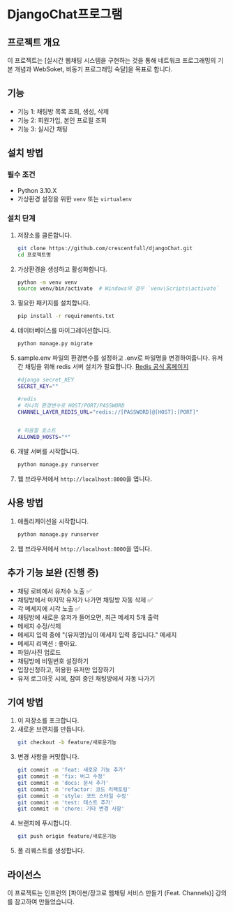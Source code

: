 # DjangoChat프로그램 

## 프로젝트 개요
이 프로젝트는 [실시간 웹채팅 시스템을 구현하는 것을 통해 네트워크 프로그래밍의 기본 개념과 WebSoket, 비동기 프로그래밍 숙달]을 목표로 합니다.

## 기능
- 기능 1: 채팅방 목록 조회, 생성, 삭제
- 기능 2: 회원가입, 본인 프로필 조회
- 기능 3: 실시간 채팅

## 설치 방법

### 필수 조건
- Python 3.10.X
- 가상환경 설정을 위한 `venv` 또는 `virtualenv`

### 설치 단계
1. 저장소를 클론합니다.
   ```bash
   git clone https://github.com/crescentfull/djangoChat.git
   cd 프로젝트명
   ```

2. 가상환경을 생성하고 활성화합니다.
   ```bash
   python -m venv venv
   source venv/bin/activate  # Windows의 경우 `venv\Scripts\activate`
   ```

3. 필요한 패키지를 설치합니다.
   ```bash
   pip install -r requirements.txt
   ```

4. 데이터베이스를 마이그레이션합니다.
   ```bash
   python manage.py migrate
   ```

5. sample.env 파일의 환경변수를 설정하고 .env로 파일명을 변경하여줍니다.
    유저 간 채팅을 위해 redis 서버 설치가 필요합니다.
    [Redis 공식 홈페이지](https://redis.io/)

    ```bash
    #django secret_KEY
    SECRET_KEY=""

    #redis
    # 하나의 환경변수로 HOST/PORT/PASSWORD 
    CHANNEL_LAYER_REDIS_URL="redis://[PASSWORD]@[HOST]:[PORT]"


    # 허용할 호스트
    ALLOWED_HOSTS="*"
    ```

5. 개발 서버를 시작합니다.
   ```bash
   python manage.py runserver
   ```

6. 웹 브라우저에서 `http://localhost:8000`을 엽니다.

## 사용 방법
1. 애플리케이션을 시작합니다.
   ```bash
   python manage.py runserver
   ```
2. 웹 브라우저에서 `http://localhost:8000`을 엽니다.

## 추가 기능 보완 (진행 중)
* 채팅 로비에서 유저수 노출 ✅
* 채팅방에서 마지막 유저가 나가면 채팅방 자동 삭제 ✅
* 각 메세지에 시각 노출 ✅
* 채팅방에 새로운 유저가 들어오면, 최근 메세지 5개 출력
* 메세지 수정/삭제
* 메세지 입력 중에 "{유저명}님이 메세지 입력 중입니다." 메세지
* 메세지 리액션 : 좋아요.
* 파일/사진 업로드
* 채팅방에 비밀번호 설정하기
* 입장신청하고, 허용한 유저만 입장하기
* 유저 로그아웃 시에, 참여 중인 채팅방에서 자동 나가기


## 기여 방법
1. 이 저장소를 포크합니다.
2. 새로운 브랜치를 만듭니다.
   ```bash
   git checkout -b feature/새로운기능
   ```
3. 변경 사항을 커밋합니다.
   ```bash
   git commit -m 'feat: 새로운 기능 추가'
   git commit -m 'fix: 버그 수정'
   git commit -m 'docs: 문서 추가'
   git commit -m 'refactor: 코드 리팩토링'
   git commit -m 'style: 코드 스타일 수정'
   git commit -m 'test: 테스트 추가'
   git commit -m 'chore: 기타 변경 사항'
   ```
4. 브랜치에 푸시합니다.
   ```bash
   git push origin feature/새로운기능
   ```
5. 풀 리퀘스트를 생성합니다.

## 라이선스
이 프로젝트는 인프런의 [파이썬/장고로 웹채팅 서비스 만들기 (Feat. Channels)] 강의를 참고하여 만들었습니다.
